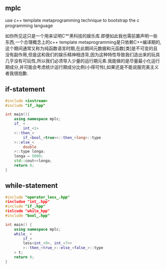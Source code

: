 mplc 
----
 use c++ template metaprogramming technique to bootstrap the c programming language

如你所见这只是一个用来证明C艹黑科技的娱乐库.即便如此我也需前置声明一些东西,一个合理概念上的c++ template metaprogramming是只依赖C++编译期的,这个期间通常又称为纯函数语言时期,在此期间元数据和元函数[类]是不可变的且没有副作用,但是这和我们的娱乐精神相违背,因为这种特性导致我们造出来的玩具几乎没有可玩性,所以我们必须导入少量的运行期元素.我能做的是尽量最小化运行期成分,并可能会考虑统计运行期成分比例(小得可怜),如果还是不能说服完美主义者我很抱歉.


## if-statement
````cpp
#include <iostream>
#include "if_.hpp"

int main(){
	using namespace mplc;
	if_ <
		int_<1>
	>::then_<
		if_<bool_<true>>::then_<long>::type
	>::else_<
		double
	>::type longa;
	longa = 5000;
	std::cout<<longa;
	return 0;
}
````

## while-statement
````cpp
#include "operator_less_.hpp"
#includue "int_.hpp"
#include "if_.hpp"
#inlcude "while_hpp"
#include "bool_.hpp"

int main() {
	using namespace mplc;
	while_ <
		if_<
		less<int_<9>, int_<7>>
		>::then_<true_>::else_<false_>::type
	> t;
	return 0;
}
````